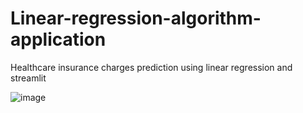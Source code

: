 # Linear-regression-algorithm-application
Healthcare insurance charges prediction using linear regression and streamlit

![image](https://user-images.githubusercontent.com/39405799/190871274-bb5cf2d4-9851-40aa-bec4-f5af98ee659b.png)
